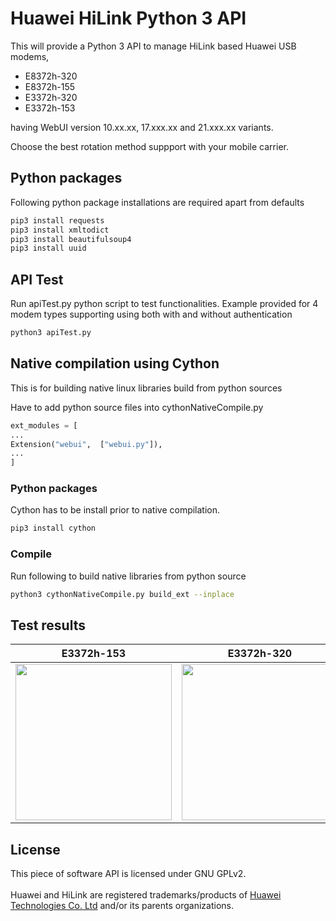 # Huawei HiLink Python 3 API #

This will provide a Python 3 API to manage HiLink based Huawei USB modems,

* E8372h-320
* E8372h-155
* E3372h-320
* E3372h-153

having WebUI version 10.xx.xx, 17.xxx.xx and 21.xxx.xx variants.

Choose the best rotation method suppport with your mobile carrier.


## Python packages ##
Following python package installations are required apart from defaults
```bash   
pip3 install requests
pip3 install xmltodict
pip3 install beautifulsoup4
pip3 install uuid
```

## API Test ##
Run apiTest.py python script to test functionalities.
Example provided for 4 modem types supporting using both with and without authentication
```bash   
python3 apiTest.py
```

## Native compilation using Cython ##

This is for building native linux libraries build from python sources

Have to add python source files into cythonNativeCompile.py
```python
ext_modules = [
...
Extension("webui",  ["webui.py"]),
...
]
```

### Python packages ###
Cython has to be install prior to native compilation.
```bash   
pip3 install cython
```

### Compile ###
Run following to build native libraries from python source
```bash   
python3 cythonNativeCompile.py build_ext --inplace

```

## Test results ##

| E3372h-153 | E3372h-320 | E8372h-320 |
|------------|----------- |------------|
| <img src="https://github.com/chanakalin/hilinkapi/blob/main/images/E3372h-153.png" width="250"> | <img src="https://github.com/chanakalin/hilinkapi/blob/main/images/E3372h-320.png" width="250"> | <img src="https://github.com/chanakalin/hilinkapi/blob/main/images/E8372h-320.png" width="250"> | 

## License ##
This piece of software API is licensed under GNU GPLv2.<br/><br/>
Huawei and HiLink are registered trademarks/products of [Huawei Technologies Co. Ltd](https://www.huawei.com) and/or its parents organizations.


